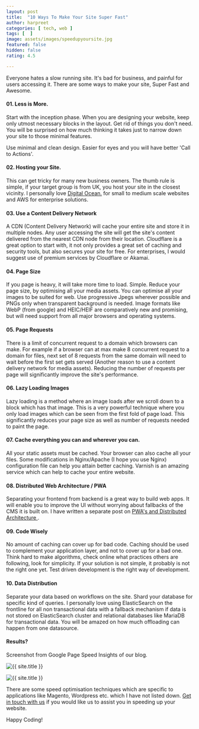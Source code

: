 ```yaml
---
layout: post
title:  "10 Ways To Make Your Site Super Fast"
author: harpreet
categories: [ tech, web ]
tags: [  ]
image: assets/images/speedupyoursite.jpg
featured: false
hidden: false
rating: 4.5

---
```


Everyone hates a slow running site. It's bad for business, and painful for users accessing it. There are some ways to make your site, Super Fast and Awesome.

#### 01. Less is More.

Start with the inception phase. When you are designing your website, keep only utmost necessary blocks in the layout. Get rid of things you don't need. You will be surprised on how much thinking it takes just to narrow down your site to those minimal features.

Use minimal and clean design. Easier for eyes and you will have better 'Call to Actions'.

#### 02. Hosting your Site.

This can get tricky for many new business owners. The thumb rule is simple, if your target group is from UK, you host your site in the closest vicinity. I personally love <a href="https://m.do.co/c/a10484df87ed">Digital Ocean.</a> for small to medium scale websites and AWS for enterprise solutions.


#### 03. Use a Content Delivery Network
A CDN (Content Delivery Network) will cache your entire site and store it in multiple nodes. Any user accessing the site will get the site's content delivered from the nearest CDN node from their location. Cloudflare is a great option to start with, it not only provides a great set of caching and security tools, but also secures your site for free. For enterprises, I would suggest use of premium services by Cloudflare or Akamai.


#### 04. Page Size

If you page is heavy, it will take more time to load. Simple. Reduce your page size, by optimising all your media assets. You can optimise all your images to be suited for web. Use progressive Jpegs wherever possible and PNGs only when transparent background is needed. Image formats like WebP (from google) and HEIC/HEIF are comparatively new and promising, but will need support from all major browsers and operating systems.

#### 05. Page Requests

There is a limit of concurrent request to a domain which browsers can make. For example if a browser can at max make 8 concurrent request to a domain for files, next set of 8 requests from the same domain will need to wait before the first set gets served (Another reason to use a content delivery network for media assets). Reducing the number of requests per page will significantly improve the site's performance.

#### 06. Lazy Loading Images

Lazy loading is a method where an image loads after we scroll down to a block which has that image. This is a very powerful technique where you only load images which can be seen from the first fold of page load. This significantly reduces your page size as well as number of requests needed to paint the page.

#### 07. Cache everything you can and wherever you can.

All your static assets must be cached. Your browser can also cache all your files. Some modifications in Nginx/Apache (I hope you use Nginx) configuration file can help you attain better caching. Varnish is an amazing service which can help to cache your entire website.

#### 08. Distributed Web Architecture / PWA

Separating your frontend from backend is a great way to build web apps. It will enable you to improve the UI without worrying about fallbacks of the CMS it is built on. I have written a separate post on <a href="https://stories.ahyconsulting.com/heading-for-headless/" >PWA's and Distributed Architecture </a>.


#### 09. Code Wisely

No amount of caching can cover up for bad code. Caching should be used to complement your application layer, and not to cover up for a bad one. Think hard to make algorithms, check online what practices others are following, look for simplicity. If your solution is not simple, it probably is not the right one yet. Test driven development is the right way of development.


#### 10. Data Distribution

Separate your data based on workflows on the site. Shard your database for specific kind of queries. I personally love using ElasticSearch on the frontline for all non transactional data with a fallback mechanism if data is not stored on ElasticSearch cluster and relational databases like MariaDB for transactional data. You will be amazed on how much offloading can happen from one datasource.


#### Results?

Screenshot from Google Page Speed Insights of our blog.

<p class="mb-5"><img class="shadow-lg" src="{{site.baseurl}}/assets/images/psi-mobile.jpg" alt="{{ site.title }}" /></p>

<p class="mb-5"><img class="shadow-lg" src="{{site.baseurl}}/assets/images/psi-desktop.jpg" alt="{{ site.title }}" /></p>


There are some speed optimisation techniques which are specific to applications like Magento, Wordpress etc. which I have not listed down. <a href="mailto:harpreet@ahyconsulting.com">Get in touch with us</a> if you would like us to assist you in speeding up your website.

Happy Coding!
